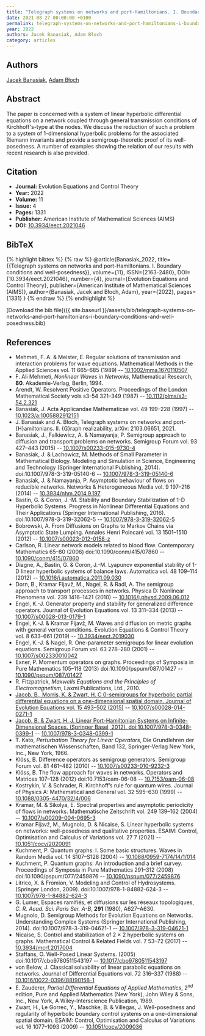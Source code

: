 ```yaml
---
title: "Telegraph systems on networks and port-Hamiltonians. I. Boundary conditions and well-posedness"
date: 2021-08-27 00:00:00 +0100
permalink: telegraph-systems-on-networks-and-port-hamiltonians-i-boundary-conditions-and-well-posedness
year: 2022
authors: Jacek Banasiak, Adam Błoch
category: articles
---
```

 
## Authors
[Jacek Banasiak](authors/jacek-banasiak), [Adam Błoch](authors/adam-bloch)
 
## Abstract
The paper is concerned with a system of linear hyperbolic differential equations on a network coupled through general transmission conditions of Kirchhoff's-type at the nodes. We discuss the reduction of such a problem to a system of 1-dimensional hyperbolic problems for the associated Riemann invariants and provide a semigroup-theoretic proof of its well-posedness. A number of examples showing the relation of our results with recent research is also provided.
 
## Citation
- **Journal:** Evolution Equations and Control Theory
- **Year:** 2022
- **Volume:** 11
- **Issue:** 4
- **Pages:** 1331
- **Publisher:** American Institute of Mathematical Sciences (AIMS)
- **DOI:** [10.3934/eect.2021046](https://doi.org/10.3934/eect.2021046)
 
## BibTeX
{% highlight bibtex %}
{% raw %}
@article{Banasiak_2022,
  title={{Telegraph systems on networks and port-Hamiltonians. I. Boundary conditions and well-posedness}},
  volume={11},
  ISSN={2163-2480},
  DOI={10.3934/eect.2021046},
  number={4},
  journal={Evolution Equations and Control Theory},
  publisher={American Institute of Mathematical Sciences (AIMS)},
  author={Banasiak, Jacek and Błoch, Adam},
  year={2022},
  pages={1331}
}
{% endraw %}
{% endhighlight %}
 
[Download the bib file]({{ site.baseurl }}/assets/bib/telegraph-systems-on-networks-and-port-hamiltonians-i-boundary-conditions-and-well-posedness.bib)
 
## References
- Mehmeti, F. A. & Meister, E. Regular solutions of transmission and interaction problems for wave equations. Mathematical Methods in the Applied Sciences vol. 11 665–685 (1989) -- [10.1002/mma.1670110507](https://doi.org/10.1002/mma.1670110507)
- F. Ali Mehmeti, <i>Nonlinear Waves in Networks</i>, Mathematical Research, <b>80</b>. Akademie-Verlag, Berlin, 1994.
- Arendt, W. Resolvent Positive Operators. Proceedings of the London Mathematical Society vols s3-54 321–349 (1987) -- [10.1112/plms/s3-54.2.321](https://doi.org/10.1112/plms/s3-54.2.321)
- Banasiak, J. Acta Applicandae Mathematicae vol. 49 199–228 (1997) -- [10.1023/a:1005882912151](https://doi.org/10.1023/a:1005882912151)
- J. Banasiak and A. Błoch, Telegraph systems on networks and port-{H}amiltonians. II. {G}raph realizability, arXiv: 2103.06651, 2021.
- Banasiak, J., Falkiewicz, A. & Namayanja, P. Semigroup approach to diffusion and transport problems on networks. Semigroup Forum vol. 93 427–443 (2015) -- [10.1007/s00233-015-9730-4](https://doi.org/10.1007/s00233-015-9730-4)
- Banasiak, J. & Lachowicz, M. Methods of Small Parameter in Mathematical Biology. Modeling and Simulation in Science, Engineering and Technology (Springer International Publishing, 2014). doi:10.1007/978-3-319-05140-6 -- [10.1007/978-3-319-05140-6](https://doi.org/10.1007/978-3-319-05140-6)
- Banasiak, J. & Namayanja, P. Asymptotic behaviour of flows on reducible networks. Networks &amp; Heterogeneous Media vol. 9 197–216 (2014) -- [10.3934/nhm.2014.9.197](https://doi.org/10.3934/nhm.2014.9.197)
- Bastin, G. & Coron, J.-M. Stability and Boundary Stabilization of 1-D Hyperbolic Systems. Progress in Nonlinear Differential Equations and Their Applications (Springer International Publishing, 2016). doi:10.1007/978-3-319-32062-5 -- [10.1007/978-3-319-32062-5](https://doi.org/10.1007/978-3-319-32062-5)
- Bobrowski, A. From Diffusions on Graphs to Markov Chains via Asymptotic State Lumping. Annales Henri Poincaré vol. 13 1501–1510 (2012) -- [10.1007/s00023-012-0158-z](https://doi.org/10.1007/s00023-012-0158-z)
- Carlson, R. Linear network models related to blood flow. Contemporary Mathematics 65–80 (2006) doi:10.1090/conm/415/07860 -- [10.1090/conm/415/07860](https://doi.org/10.1090/conm/415/07860)
- Diagne, A., Bastin, G. & Coron, J.-M. Lyapunov exponential stability of 1-D linear hyperbolic systems of balance laws. Automatica vol. 48 109–114 (2012) -- [10.1016/j.automatica.2011.09.030](https://doi.org/10.1016/j.automatica.2011.09.030)
- Dorn, B., Kramar Fijavž, M., Nagel, R. & Radl, A. The semigroup approach to transport processes in networks. Physica D: Nonlinear Phenomena vol. 239 1416–1421 (2010) -- [10.1016/j.physd.2009.06.012](https://doi.org/10.1016/j.physd.2009.06.012)
- Engel, K.-J. Generator property and stability for generalized difference operators. Journal of Evolution Equations vol. 13 311–334 (2013) -- [10.1007/s00028-013-0179-1](https://doi.org/10.1007/s00028-013-0179-1)
- Engel, K.-J. & Kramar Fijavž, M. Waves and diffusion on metric graphs with general vertex conditions. Evolution Equations &amp; Control Theory vol. 8 633–661 (2019) -- [10.3934/eect.2019030](https://doi.org/10.3934/eect.2019030)
- Engel, K.-J. & Nagel, R. One-parameter semigroups for linear evolution equations. Semigroup Forum vol. 63 278–280 (2001) -- [10.1007/s002330010042](https://doi.org/10.1007/s002330010042)
- Exner, P. Momentum operators on graphs. Proceedings of Symposia in Pure Mathematics 105–118 (2013) doi:10.1090/pspum/087/01427 -- [10.1090/pspum/087/01427](https://doi.org/10.1090/pspum/087/01427)
- R. Fitzpatrick, <i>Maxwells Equations and the Principles of Electromagnetism</i>, Laxmi Publications, Ltd., 2010.
- [Jacob, B., Morris, K. & Zwart, H. C 0-semigroups for hyperbolic partial differential equations on a one-dimensional spatial domain. Journal of Evolution Equations vol. 15 493–502 (2015)](c-0-semigroups-for-hyperbolic-partial-differential-equations-on-a-one-dimensional-spatial-domain) -- [10.1007/s00028-014-0271-1](https://doi.org/10.1007/s00028-014-0271-1)
- [Jacob, B. & Zwart, H. J. Linear Port-Hamiltonian Systems on Infinite-Dimensional Spaces. (Springer Basel, 2012). doi:10.1007/978-3-0348-0399-1](linear-port-hamiltonian-systems-on-infinite-dimensional-spaces) -- [10.1007/978-3-0348-0399-1](https://doi.org/10.1007/978-3-0348-0399-1)
- T. Kato, <i>Perturbation Theory for Linear Operators</i>, Die Grundlehren der mathematischen Wissenschaften, Band 132, Springer-Verlag New York, Inc., New York, 1966.
- Klöss, B. Difference operators as semigroup generators. Semigroup Forum vol. 81 461–482 (2010) -- [10.1007/s00233-010-9232-3](https://doi.org/10.1007/s00233-010-9232-3)
- Klöss, B. The flow approach for waves in networks. Operators and Matrices 107–128 (2012) doi:10.7153/oam-06-08 -- [10.7153/oam-06-08](https://doi.org/10.7153/oam-06-08)
- Kostrykin, V. & Schrader, R. Kirchhoff’s rule for quantum wires. Journal of Physics A: Mathematical and General vol. 32 595–630 (1999) -- [10.1088/0305-4470/32/4/006](https://doi.org/10.1088/0305-4470/32/4/006)
- Kramar, M. & Sikolya, E. Spectral properties and asymptotic periodicity of flows in networks. Mathematische Zeitschrift vol. 249 139–162 (2004) -- [10.1007/s00209-004-0695-3](https://doi.org/10.1007/s00209-004-0695-3)
- Kramar Fijavž, M., Mugnolo, D. & Nicaise, S. Linear hyperbolic systems on networks: well-posedness and qualitative properties. ESAIM: Control, Optimisation and Calculus of Variations vol. 27 7 (2021) -- [10.1051/cocv/2020091](https://doi.org/10.1051/cocv/2020091)
- Kuchment, P. Quantum graphs: I. Some basic structures. Waves in Random Media vol. 14 S107–S128 (2004) -- [10.1088/0959-7174/14/1/014](https://doi.org/10.1088/0959-7174/14/1/014)
- Kuchment, P. Quantum graphs: An introduction and a brief survey. Proceedings of Symposia in Pure Mathematics 291–312 (2008) doi:10.1090/pspum/077/2459876 -- [10.1090/pspum/077/2459876](https://doi.org/10.1090/pspum/077/2459876)
- Litrico, X. & Fromion, V. Modeling and Control of Hydrosystems. (Springer London, 2009). doi:10.1007/978-1-84882-624-3 -- [10.1007/978-1-84882-624-3](https://doi.org/10.1007/978-1-84882-624-3)
- G. Lumer, Espaces ramifiés, et diffusions sur les réseaux topologiques, <i>C. R. Acad. Sci. Paris Sér. A-B</i>, <b>291</b> (1980), A627–A630.
- Mugnolo, D. Semigroup Methods for Evolution Equations on Networks. Understanding Complex Systems (Springer International Publishing, 2014). doi:10.1007/978-3-319-04621-1 -- [10.1007/978-3-319-04621-1](https://doi.org/10.1007/978-3-319-04621-1)
- Nicaise, S. Control and stabilization of 2 × 2 hyperbolic systems on graphs. Mathematical Control &amp; Related Fields vol. 7 53–72 (2017) -- [10.3934/mcrf.2017004](https://doi.org/10.3934/mcrf.2017004)
- Staffans, O. Well-Posed Linear Systems. (2005) doi:10.1017/cbo9780511543197 -- [10.1017/cbo9780511543197](https://doi.org/10.1017/cbo9780511543197)
- von Below, J. Classical solvability of linear parabolic equations on networks. Journal of Differential Equations vol. 72 316–337 (1988) -- [10.1016/0022-0396(88)90158-1](https://doi.org/10.1016/0022-0396(88)90158-1)
- E. Zauderer, <i>Partial Differential Equations of Applied Mathematics</i>, 2$^{nd}$ edition, Pure and Applied Mathematics (New York), John Wiley &amp; Sons, Inc., New York, A Wiley-Interscience Publication, 1989.
- Zwart, H., Le Gorrec, Y., Maschke, B. & Villegas, J. Well-posedness and regularity of hyperbolic boundary control systems on a one-dimensional spatial domain. ESAIM: Control, Optimisation and Calculus of Variations vol. 16 1077–1093 (2009) -- [10.1051/cocv/2009036](https://doi.org/10.1051/cocv/2009036)

